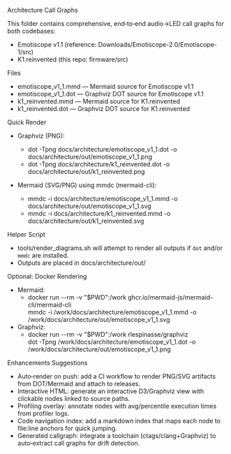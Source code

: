 Architecture Call Graphs

This folder contains comprehensive, end‑to‑end audio→LED call graphs for both codebases:

- Emotiscope v1.1 (reference: Downloads/Emotiscope-2.0/Emotiscope-1/src)
- K1.reinvented (this repo: firmware/src)

Files
- emotiscope_v1_1.mmd — Mermaid source for Emotiscope v1.1
- emotiscope_v1_1.dot — Graphviz DOT source for Emotiscope v1.1
- k1_reinvented.mmd — Mermaid source for K1.reinvented
- k1_reinvented.dot — Graphviz DOT source for K1.reinvented

Quick Render
- Graphviz (PNG):
  - dot -Tpng docs/architecture/emotiscope_v1_1.dot -o docs/architecture/out/emotiscope_v1_1.png
  - dot -Tpng docs/architecture/k1_reinvented.dot   -o docs/architecture/out/k1_reinvented.png

- Mermaid (SVG/PNG) using mmdc (mermaid-cli):
  - mmdc -i docs/architecture/emotiscope_v1_1.mmd -o docs/architecture/out/emotiscope_v1_1.svg
  - mmdc -i docs/architecture/k1_reinvented.mmd   -o docs/architecture/out/k1_reinvented.svg

Helper Script
- tools/render_diagrams.sh will attempt to render all outputs if `dot` and/or `mmdc` are installed.
- Outputs are placed in docs/architecture/out/

Optional: Docker Rendering
- Mermaid:
  - docker run --rm -v "$PWD":/work ghcr.io/mermaid-js/mermaid-cli/mermaid-cli \
    mmdc -i /work/docs/architecture/emotiscope_v1_1.mmd -o /work/docs/architecture/out/emotiscope_v1_1.svg
- Graphviz:
  - docker run --rm -v "$PWD":/work rlespinasse/graphviz \
    dot -Tpng /work/docs/architecture/emotiscope_v1_1.dot -o /work/docs/architecture/out/emotiscope_v1_1.png

Enhancements Suggestions
- Auto‑render on push: add a CI workflow to render PNG/SVG artifacts from DOT/Mermaid and attach to releases.
- Interactive HTML: generate an interactive D3/Graphviz view with clickable nodes linked to source paths.
- Profiling overlay: annotate nodes with avg/percentile execution times from profiler logs.
- Code navigation index: add a markdown index that maps each node to file:line anchors for quick jumping.
- Generated callgraph: integrate a toolchain (ctags/clang+Graphviz) to auto‑extract call graphs for drift detection.

